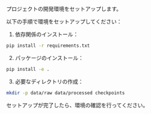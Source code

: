 プロジェクトの開発環境をセットアップします。

以下の手順で環境をセットアップしてください：

1. 依存関係のインストール：
```bash
pip install -r requirements.txt
```

2. パッケージのインストール：
```bash
pip install -e .
```

3. 必要なディレクトリの作成：
```bash
mkdir -p data/raw data/processed checkpoints
```

セットアップが完了したら、環境の確認を行ってください。
